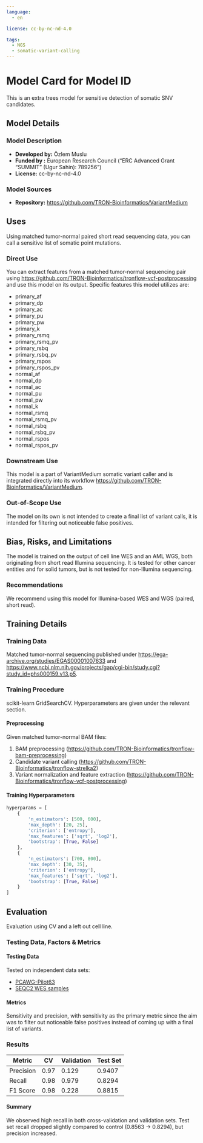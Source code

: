 ```yaml
---
language:
  - en

license: cc-by-nc-nd-4.0

tags:
  - NGS
  - somatic-variant-calling
---
```


# Model Card for Model ID

This is an extra trees model for sensitive detection of somatic SNV candidates.

## Model Details

### Model Description

- **Developed by:** Özlem Muslu
- **Funded by :** European Research Council (“ERC Advanced Grant “SUMMIT” (Ugur Sahin): 789256”)
- **License:** cc-by-nc-nd-4.0

### Model Sources

- **Repository:** https://github.com/TRON-Bioinformatics/VariantMedium

## Uses

Using matched tumor-normal paired short read sequencing data, you can call a sensitive list of somatic point mutations.

### Direct Use

You can extract features from a matched tumor-normal sequencing pair using https://github.com/TRON-Bioinformatics/tronflow-vcf-postprocessing and use this model on its output. Specific features this model utilizes are:
- primary_af
- primary_dp
- primary_ac
- primary_pu
- primary_pw
- primary_k
- primary_rsmq
- primary_rsmq_pv
- primary_rsbq
- primary_rsbq_pv
- primary_rspos
- primary_rspos_pv
- normal_af
- normal_dp
- normal_ac
- normal_pu
- normal_pw
- normal_k
- normal_rsmq
- normal_rsmq_pv
- normal_rsbq
- normal_rsbq_pv
- normal_rspos
- normal_rspos_pv

### Downstream Use

This model is a part of VariantMedium somatic variant caller and is integrated directly into its workflow https://github.com/TRON-Bioinformatics/VariantMedium.

### Out-of-Scope Use

The model on its own is not intended to create a final list of variant calls, it is intended for filtering out noticeable false positives.

## Bias, Risks, and Limitations

The model is trained on the output of cell line WES and an AML WGS, both originating from short read Illumina sequencing. It is tested for other cancer entities and for solid tumors, but is not tested for non-Illumina sequencing.

### Recommendations

We recommend using this model for Illumina-based WES and WGS (paired, short read).

## Training Details

### Training Data

Matched tumor-normal sequencing published under https://ega-archive.org/studies/EGAS00001007633 and https://www.ncbi.nlm.nih.gov/projects/gap/cgi-bin/study.cgi?study_id=phs000159.v13.p5.

### Training Procedure

scikit-learn GridSearchCV. Hyperparameters are given under the relevant section.

#### Preprocessing

Given matched tumor-normal BAM files:
1. BAM preprocessing (https://github.com/TRON-Bioinformatics/tronflow-bam-preprocessing)
2. Candidate variant calling (https://github.com/TRON-Bioinformatics/tronflow-strelka2)
3. Variant normalization and feature extraction (https://github.com/TRON-Bioinformatics/tronflow-vcf-postprocessing)

#### Training Hyperparameters

```python
hyperparams = [
    {
        'n_estimators': [500, 600],
        'max_depth': [20, 25],
        'criterion': ['entropy'],
        'max_features': ['sqrt', 'log2'],
        'bootstrap': [True, False]
    },
    {
        'n_estimators': [700, 800],
        'max_depth': [30, 35],
        'criterion': ['entropy'],
        'max_features': ['sqrt', 'log2'],
        'bootstrap': [True, False]
    }
]

```

## Evaluation

Evaluation using CV and a left out cell line.
### Testing Data, Factors & Metrics

#### Testing Data

Tested on independent data sets:
- [PCAWG-Pilot63](https://www.ncbi.nlm.nih.gov/projects/gap/cgi-bin/study.cgi?study_id=phs000178.v11.p8)
- [SEQC2 WES samples](ftp://ftp-trace.ncbi.nlm.nih.gov/ReferenceSamples/seqc/Somatic_Mutation_WG/)

#### Metrics

Sensitivity and precision, with sensitivity as the primary metric since the aim was to filter out noticeable false positives instead of coming up with a final list of variants.

### Results

| Metric      | CV    | Validation | Test Set |
|-------------|-------|------------|----------|
| Precision   | 0.97  | 0.129      | 0.9407   |
| Recall      | 0.98  | 0.979      | 0.8294   |
| F1 Score    | 0.98  | 0.228      | 0.8815   |

#### Summary

We observed high recall in both cross-validation and validation sets. Test set recall dropped slightly compared to control (0.8563 -> 0.8294), but precision increased.
